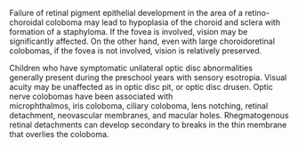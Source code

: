 Failure of retinal pigment epithelial development in the area of a retino-choroidal coloboma may lead to hypoplasia of the choroid and sclera with formation of a staphyloma. If the fovea is involved, vision may be significantly affected. On the other hand, even with large choroidoretinal colobomas, if the fovea is not involved, vision is relatively preserved.

Children who have symptomatic unilateral optic disc abnormalities generally present during the preschool years with sensory esotropia. Visual acuity may be unaffected as in optic disc pit, or optic disc drusen. Optic nerve colobomas have been associated with microphthalmos, iris coloboma, ciliary coloboma, lens notching, retinal detachment, neovascular membranes, and macular holes. Rhegmatogenous retinal detachments can develop secondary to breaks in the thin membrane that overlies the coloboma.